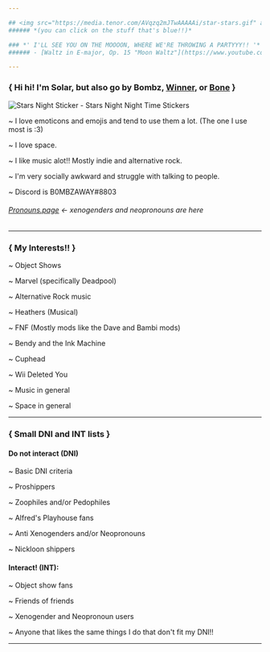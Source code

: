 ```yaml
---

## <img src="https://media.tenor.com/AVqzq2mJTwAAAAAi/star-stars.gif" alt="Star Stars Sticker - Star Stars Shootingstar Stickers"/> Solar's Introduction!! <img src="https://media.tenor.com/AVqzq2mJTwAAAAAi/star-stars.gif" alt="Star Stars Sticker - Star Stars Shootingstar Stickers"/>
###### *(you can click on the stuff that's blue!!)*

### *' I'LL SEE YOU ON THE MOOOON, WHERE WE'RE THROWING A PARTYYY!! '*
###### - [Waltz in E-major, Op. 15 "Moon Waltz"](https://www.youtube.com/watch?v=4mMc83y4foU&ab_channel=CojumDip-Topic)

---
```


### { Hi hi! I'm Solar, but also go by Bombz, [Winner](https://battlefordreamisland.fandom.com/wiki/Winner), or [Bone](https://animatedinanimatebattle.fandom.com/wiki/Bone) }

<img src="https://media.tenor.com/YtcePLrOKWYAAAAi/stars-night.gif" alt="Stars Night Sticker - Stars Night Night Time Stickers"/>

~ I love emoticons and emojis and tend to use them a lot. (The one I use most is :3)

~ I love space.

~ I like music alot!! Mostly indie and alternative rock.

~ I'm very socially awkward and struggle with talking to people.

~ Discord is B0MBZAWAY#8803

###### [Pronouns.page](https://en.pronouns.page/@B0MBZAWAY) <- xenogenders and neopronouns are here

---

### { My Interests!! }

~ Object Shows 

~ Marvel (specifically Deadpool)

~ Alternative Rock music

~ Heathers (Musical)

~ FNF (Mostly mods like the Dave and Bambi mods)

~ Bendy and the Ink Machine

~ Cuphead

~ Wii Deleted You

~ Music in general

~ Space in general

---

### { Small DNI and INT lists }

#### Do not interact (DNI)
~ Basic DNI criteria

~ Proshippers

~ Zoophiles and/or Pedophiles

~ Alfred's Playhouse fans

~ Anti Xenogenders and/or Neopronouns

~ Nickloon shippers

#### Interact! (INT):
~ Object show fans

~ Friends of friends

~ Xenogender and Neopronoun users

~ Anyone that likes the same things I do that don't fit my DNI!!

---
